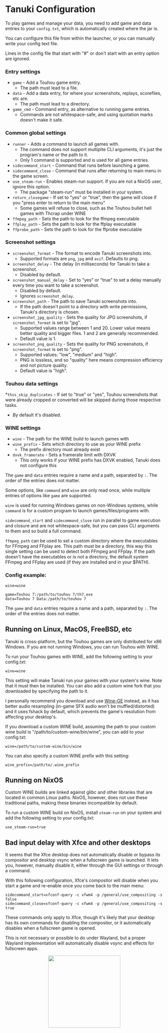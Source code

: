 # Tanuki Configuration

To play games and manage your data, you need to add game and data entries to your ```config.txt```, which is automatically created where the jar is.

You can configure this file from within the launcher, or you can manually write your config text file.

Lines in the config file that start with "#" or don't start with an entry option are ignored.

### Entry settings
* ```game``` - Add a Touhou game entry.
  * The path must lead to a file.
* ```data``` - Add a data entry, for where your screenshots, replays, scorefiles, etc are.
  * The path must lead to a directory.
* ```game_cmd``` - Command entry, as alternative to running game entries.
  * Commands are not whitespace-safe, and using quotation marks doesn't make it safe.

### Common global settings
* ```runner``` - Adds a command to launch all games with.
  * The command does not support multiplte CLI arguments, it's just the program's name or the path to it.
  * Only 1 command is supported and is used for all game entries.
* ```sidecommand_start``` - Command that runs before launching a game.
* ```sidecommand_close``` - Command that runs after returning to main menu in the game screen.
* ```use_steam-run``` - Enables steam-run support. If you are not a NixOS user, ignore this option.
  * The package "steam-run" must be installed in your system.
* ```return_closegame``` - If set to "yes" or "true", then the game will close if you "press enter to return to the main menu"
  * Some games will refuse to close, such as the Touhou bullet hell games with Thcrap under WINE
* ```ffmpeg_path``` - Sets the path to look for the ffmpeg executable
* ```ffplay_path``` - Sets the path to look for the ffplay executable
* ```ffprobe_path``` - Sets the path to look for the ffprobe executable

### Screenshot settings
* ```screenshot_format``` - The format to encode Tanuki screenshots into.
  * Supported formats are `png`, `jpg` and `avif`. Defaults to png.
* ```screenshot_delay``` - The delay (in milliseconds) for Tanuki to take a screenshot.
  * Disabled by default.
* ```screenshot_manual_delay``` - Set to "yes" or "true" to set a delay manually every time you want to take a screenshot.
  * Disabled by default.
  * Ignores `screenshot_delay`.
* ```screenshot_path``` - The path to save Tanuki screenshots into.
  * If the path doesn't point to a directory with write permissions, Tanuki's directory is chosen.
* ```screenshot_jpg_quality``` - Sets the quality for JPG screenshots, if `screenshot_format` is set to "jpg".
  * Supported values range between 1 and 20. Lower value means better quality and bigger files. 1 and 2 are generally recommended.
  * Default value is 1.
* ```screenshot_png_quality``` - Sets the quality for PNG screenshots, if `screenshot_format` is set to "png".
  * Supported values: "low", "medium" and "high".
  * PNG is lossless, and so "quality" here means compression efficiency and not picture quality.
  * Default value is "high".

### Touhou data settings
*```thss_skip_duplicates``` - If set to "true" or "yes", Touhou screenshots that were already cropped or converted will be skipped during those respective tasks.
  * By default it's disabled.
  
### WINE settings
* ```wine``` - The path for the WINE build to launch games with
* ```wine_prefix``` - Sets which directory to use as your WINE prefix
  * The prefix directory must already exist
* ```dxvk_framerate``` - Sets a framerate limit with DXVK
  * This only works if your WINE prefix has DXVK enabled, Tanuki does not configure this

The ```game``` and ```data``` entries require a name and a path, separated by ```:```. The order of the entries does not matter.

Some options, like ```command``` and ```wine``` are only read once, while multiple entries of options like ```game``` are supported.

```wine``` is used for running Windows games on non-Windows systems, while ```command``` is for a custom program to launch games/files/programs with.

```sidecommand_start``` and ```sidecommand_close``` run in parallel to game execution and closure and are not whitespace-safe, but you can pass CLI arguments to them and so build a full command.

```ffmpeg_path``` can be used to set a custom directory where the executables for FFmpeg and FFplay are. This path must be a directory, this way this single setting can be used to detect both FFmpeg and FFplay. If the path doesn't have the executables or is not a directory, the default system FFmpeg and FFplay are used (if they are installed and in your $PATH).

### Config example:

```
wine=wine

game=Touhou 7:/path/to/touhou 7/th7.exe
data=Touhou 7 Data:/path/to/touhou 7
```

The ```game``` and ```data``` entries require a name and a path, separated by ```:```. The order of the entries does not matter.

## Running on Linux, MacOS, FreeBSD, etc

Tanuki is cross-platform, but the Touhou games are only distributed for x86 Windows. If you are not running Windows, you can run Touhou with WINE.

To run your Touhou games with WINE, add the following setting to your config.txt:
```
wine=wine
```
This setting will make Tanuki run your games with your system's wine. Note that it must then be installed. You can also add a custom wine fork that you downloaded by specifying the path to it.

I personally recommend you download and use [Wine-GE](https://github.com/GloriousEggroll/wine-ge-custom) instead, as it has better audio resampling (in-game SFX audio won't be muffled/distorted) and it uses fshack by default, which prevents the game's resolution from affecting your desktop's.

If you download a custom WINE build, assuming the path to your custom wine build is "/path/to/custom-wine/bin/wine", you can add to your config.txt:
```
wine=/path/to/custom-wine/bin/wine
```

You can also specify a custom WINE prefix with this setting:
```
wine_prefix=/path/to/.wine_prefix
```

## Running on NixOS

Custom WINE builds are linked against glibc and other libraries that are located in common Linux paths. NixOS, however, does not use these traditional paths, making these binaries incompatible by default.

To run a custom WINE build on NixOS, install ```steam-run``` on your system and add the following setting to your config.txt:
```
use_steam-run=true
```

## Bad input delay with Xfce and other desktops

It seems that the Xfce desktop does not automatically disable or bypass its compositor and desktop vsync when a fullscreen game is launched. It lets you, however, manually disable it, either through the GUI settings or through a command.

With this following configuration, Xfce's compositor will disable when you start a game and re-enable once you come back to the main menu:

```
sidecommand_start=xfconf-query -c xfwm4 -p /general/use_compositing -s false
sidecommand_close=xfconf-query -c xfwm4 -p /general/use_compositing -s true
```

These commands only apply to Xfce, though it's likely that your desktop has its own commands for disabling the compositor, or it automatically disables when a fullscreen game is opened.

This is not necessary or possible to do under Wayland, but a proper Wayland implementation will automatically disable vsync and effects for fullscreen apps.

<p align="center">
<img src="../images/mamizou.png" height="230"/>
</p>
